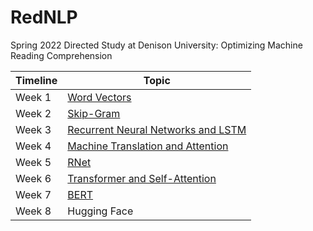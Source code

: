 # RedNLP
Spring 2022 Directed Study at Denison University: Optimizing Machine Reading Comprehension

| Timeline| Topic |
| --- | ----------- | 
| Week 1 | [Word Vectors](https://github.com/sonqt/RedNLP/tree/main/Word2vec) | 
| Week 2 | [Skip-Gram](https://github.com/sonqt/RedNLP/tree/main/Word2vec) | 
| Week 3 | [Recurrent Neural Networks and LSTM](https://github.com/sonqt/RedNLP/tree/main/LSTM) |
| Week 4 | [Machine Translation and Attention](https://github.com/sonqt/RedNLP/tree/main/Attention) |
| Week 5 | [RNet](https://github.com/sonqt/RedNLP/tree/main/RNet) | 
| Week 6 | [Transformer and Self-Attention](https://github.com/sonqt/RedNLP/tree/main/Transformer) |
| Week 7 | [BERT](https://github.com/sonqt/RedNLP/tree/main/BERT) | 
| Week 8 | Hugging Face | 
